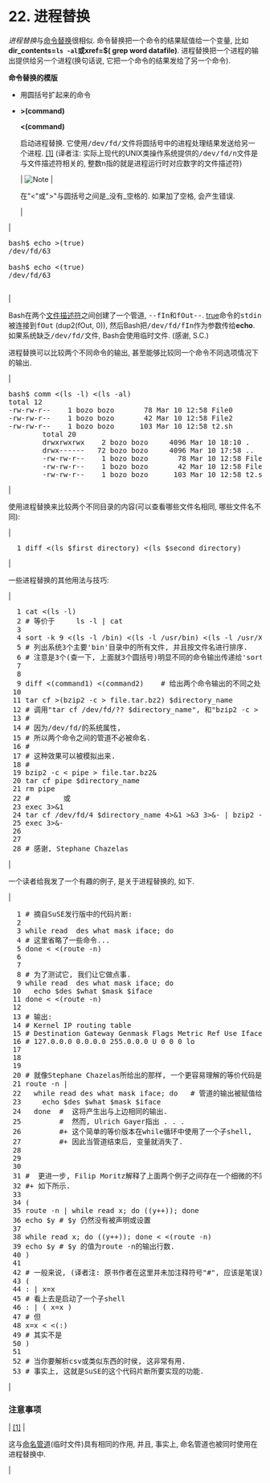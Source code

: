 # 22\. 进程替换

<tt class="REPLACEABLE">_进程替换_</tt>与[命令替换](commandsub.md#COMMANDSUBREF)很相似. 命令替换把一个命令的结果赋值给一个变量, 比如**dir_contents=`ls -al`**或**xref=$( grep word datafile)**. 进程替换把一个进程的输出提供给另一个进程(换句话说, 它把一个命令的结果发给了另一个命令).

**命令替换的模版**

*   用圆括号扩起来的命令
*   **>(command)**

    **<(command)**

    启动进程替换. 它使用<tt class="FILENAME">/dev/fd/<n></tt>文件将圆括号中的进程处理结果发送给另一个进程. [[1]](#FTN.AEN14284) (译者注: 实际上现代的UNIX类操作系统提供的<tt class="FILENAME">/dev/fd/n</tt>文件是与文件描述符相关的, 整数n指的就是进程运行时对应数字的文件描述符)

    | ![Note](./images/note.gif) | 

    在<span class="QUOTE">"<"</span>或<span class="QUOTE">">"</span>与圆括号之间是_没有_空格的. 如果加了空格, 会产生错误.

     |

| 

<pre class="SCREEN"><samp class="PROMPT">bash$</samp> <kbd class="USERINPUT">echo >(true)</kbd>
<samp class="COMPUTEROUTPUT">/dev/fd/63</samp>

<samp class="PROMPT">bash$</samp> <kbd class="USERINPUT">echo <(true)</kbd>
<samp class="COMPUTEROUTPUT">/dev/fd/63</samp>
	      </pre>

 |

Bash在两个[文件描述符](io-redirection.md#FDREF)之间创建了一个管道, <tt class="FILENAME">--fIn</tt>和<tt class="FILENAME">fOut--</tt>. [true](internal.md#TRUEREF)命令的<tt class="FILENAME">stdin</tt>被连接到<tt class="FILENAME">fOut</tt> (dup2(fOut, 0)), 然后Bash把<tt class="FILENAME">/dev/fd/fIn</tt>作为参数传给**echo**. 如果系统缺乏<tt class="FILENAME">/dev/fd/<n></tt>文件, Bash会使用临时文件. (感谢, S.C.)

进程替换可以比较两个不同命令的输出, 甚至能够比较同一个命令不同选项情况下的输出.

| 

<pre class="SCREEN"><samp class="PROMPT">bash$</samp> <kbd class="USERINPUT">comm <(ls -l) <(ls -al)</kbd>
<samp class="COMPUTEROUTPUT">total 12
-rw-rw-r--    1 bozo bozo       78 Mar 10 12:58 File0
-rw-rw-r--    1 bozo bozo       42 Mar 10 12:58 File2
-rw-rw-r--    1 bozo bozo      103 Mar 10 12:58 t2.sh
        total 20
        drwxrwxrwx    2 bozo bozo     4096 Mar 10 18:10 .
        drwx------   72 bozo bozo     4096 Mar 10 17:58 ..
        -rw-rw-r--    1 bozo bozo       78 Mar 10 12:58 File0
        -rw-rw-r--    1 bozo bozo       42 Mar 10 12:58 File2
        -rw-rw-r--    1 bozo bozo      103 Mar 10 12:58 t2.sh</samp></pre>

 |

使用进程替换来比较两个不同目录的内容(可以查看哪些文件名相同, 哪些文件名不同):

| 

<pre class="PROGRAMLISTING">  1 diff <(ls $first_directory) <(ls $second_directory)</pre>

 |

一些进程替换的其他用法与技巧:

| 

<pre class="PROGRAMLISTING">  1 cat <(ls -l)
  2 # 等价于     ls -l | cat
  3 
  4 sort -k 9 <(ls -l /bin) <(ls -l /usr/bin) <(ls -l /usr/X11R6/bin)
  5 # 列出系统3个主要'bin'目录中的所有文件, 并且按文件名进行排序. 
  6 # 注意是3个(查一下, 上面就3个圆括号)明显不同的命令输出传递给'sort'. 
  7 
  8  
  9 diff <(command1) <(command2)    # 给出两个命令输出的不同之处. 
 10 
 11 tar cf >(bzip2 -c > file.tar.bz2) $directory_name
 12 # 调用"tar cf /dev/fd/?? $directory_name", 和"bzip2 -c > file.tar.bz2".
 13 #
 14 # 因为/dev/fd/<n>的系统属性, 
 15 # 所以两个命令之间的管道不必被命名. 
 16 #
 17 # 这种效果可以被模拟出来. 
 18 #
 19 bzip2 -c < pipe > file.tar.bz2&
 20 tar cf pipe $directory_name
 21 rm pipe
 22 #        或
 23 exec 3>&1
 24 tar cf /dev/fd/4 $directory_name 4>&1 >&3 3>&- | bzip2 -c > file.tar.bz2 3>&-
 25 exec 3>&-
 26 
 27 
 28 # 感谢, Stephane Chazelas</pre>

 |

一个读者给我发了一个有趣的例子, 是关于进程替换的, 如下.

| 

<pre class="PROGRAMLISTING">  1 # 摘自SuSE发行版中的代码片断: 
  2 
  3 while read  des what mask iface; do
  4 # 这里省略了一些命令...
  5 done < <(route -n)  
  6 
  7 
  8 # 为了测试它, 我们让它做点事. 
  9 while read  des what mask iface; do
 10   echo $des $what $mask $iface
 11 done < <(route -n)  
 12 
 13 # 输出: 
 14 # Kernel IP routing table
 15 # Destination Gateway Genmask Flags Metric Ref Use Iface
 16 # 127.0.0.0 0.0.0.0 255.0.0.0 U 0 0 0 lo
 17 
 18 
 19 
 20 # 就像Stephane Chazelas所给出的那样, 一个更容易理解的等价代码是: 
 21 route -n |
 22   while read des what mask iface; do   # 管道的输出被赋值给了变量. 
 23     echo $des $what $mask $iface
 24   done  #  这将产生出与上边相同的输出. 
 25         #  然而, Ulrich Gayer指出 . . .
 26         #+ 这个简单的等价版本在while循环中使用了一个子shell, 
 27         #+ 因此当管道结束后, 变量就消失了. 
 28 	
 29 
 30 	
 31 #  更进一步, Filip Moritz解释了上面两个例子之间存在一个细微的不同之处, 
 32 #+ 如下所示. 
 33 
 34 (
 35 route -n | while read x; do ((y++)); done
 36 echo $y # $y 仍然没有被声明或设置
 37 
 38 while read x; do ((y++)); done < <(route -n)
 39 echo $y # $y 的值为route -n的输出行数. 
 40 )
 41 
 42 # 一般来说, (译者注: 原书作者在这里并未加注释符号"#", 应该是笔误)
 43 (
 44 : | x=x
 45 # 看上去是启动了一个子shell
 46 : | ( x=x )
 47 # 但
 48 x=x < <(:)
 49 # 其实不是
 50 )
 51 
 52 # 当你要解析csv或类似东西的时侯, 这非常有用. 
 53 # 事实上, 这就是SuSE的这个代码片断所要实现的功能. </pre>

 |

### 注意事项

| [[1]](process-sub.md#AEN14284) | 

这与[命名管道](extmisc.md#NAMEDPIPEREF)(临时文件)具有相同的作用, 并且, 事实上, 命名管道也被同时使用在进程替换中.

 |